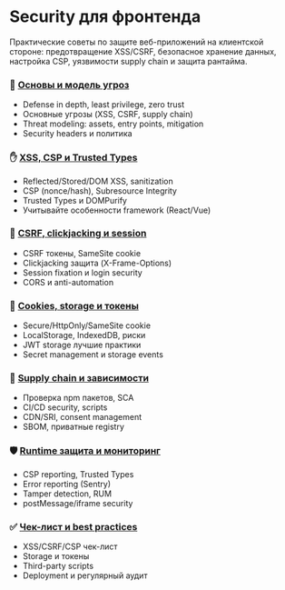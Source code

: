 # Security для фронтенда

Практические советы по защите веб-приложений на клиентской стороне: предотвращение XSS/CSRF, безопасное хранение данных, настройка CSP, уязвимости supply chain и защита рантайма.

### 🧠 [Основы и модель угроз](./basics-threat-model.md)

- Defense in depth, least privilege, zero trust
- Основные угрозы (XSS, CSRF, supply chain)
- Threat modeling: assets, entry points, mitigation
- Security headers и политика

### ✋ [XSS, CSP и Trusted Types](./xss-csp.md)

- Reflected/Stored/DOM XSS, sanitization
- CSP (nonce/hash), Subresource Integrity
- Trusted Types и DOMPurify
- Учитывайте особенности framework (React/Vue)

### 🎯 [CSRF, clickjacking и session](./csrf-clickjacking.md)

- CSRF токены, SameSite cookie
- Clickjacking защита (X-Frame-Options)
- Session fixation и login security
- CORS и anti-automation

### 🔐 [Cookies, storage и токены](./cookies-storage.md)

- Secure/HttpOnly/SameSite cookie
- LocalStorage, IndexedDB, риски
- JWT storage лучшие практики
- Secret management и storage events

### 🔄 [Supply chain и зависимости](./supply-chain.md)

- Проверка npm пакетов, SCA
- CI/CD security, scripts
- CDN/SRI, consent management
- SBOM, приватные registry

### 🛡️ [Runtime защита и мониторинг](./runtime-monitoring.md)

- CSP reporting, Trusted Types
- Error reporting (Sentry)
- Tamper detection, RUM
- postMessage/iframe security

### ✅ [Чек-лист и best practices](./best-practices.md)

- XSS/CSRF/CSP чек-лист
- Storage и токены
- Third-party scripts
- Deployment и регулярный аудит
